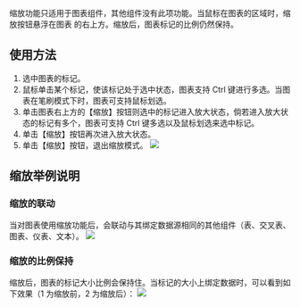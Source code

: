 缩放功能只适用于图表组件，其他组件没有此项功能。当鼠标在图表的区域时，缩放按钮悬浮在图表
的右上方。缩放后，图表标记的比例仍然保持。
## 使用方法
1. 选中图表的标记。
2. 鼠标单击某个标记，使该标记处于选中状态，图表支持 Ctrl 键进行多选。当图表在笔刷模式下时，图表可支持鼠标划选。
3. 单击图表右上方的【缩放】按钮则选中的标记进入放大状态，倘若进入放大状态的标记有多个，图表可支持 Ctrl 键多选以及鼠标划选来选中标记。
4. 单击【缩放】按钮再次进入放大状态。
5. 单击【缩放】按钮，退出缩放模式。
![](//mc.qcloudimg.com/static/img/4bc6074e533afcb33de099cb028474d2/image.png)

## 缩放举例说明
### 缩放的联动
当对图表使用缩放功能后，会联动与其绑定数据源相同的其他组件（表、交叉表、图表、仪表、文本）。
![](//mc.qcloudimg.com/static/img/01af30684f10f788771754ee4662d51e/image.png)
### 缩放的比例保持
缩放后，图表的标记大小比例会保持住。当标记的大小上绑定数据时，可以看到如下效果（1 为缩放前，2 为缩放后）：
![](//mc.qcloudimg.com/static/img/c723b8196b6171ed85668961ba57f99f/image.png)
